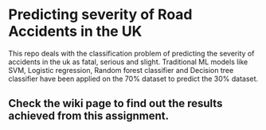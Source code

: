 # Predicting severity of Road Accidents in the UK
This repo deals with the classification problem of predicting the severity of accidents in the uk as fatal, serious and slight. Traditional ML models like SVM, Logistic regression, Random forest classifier and Decision tree classifier have been applied on the 70% dataset to predict the 30% dataset.

## Check the wiki page to find out the results achieved from this assignment.
